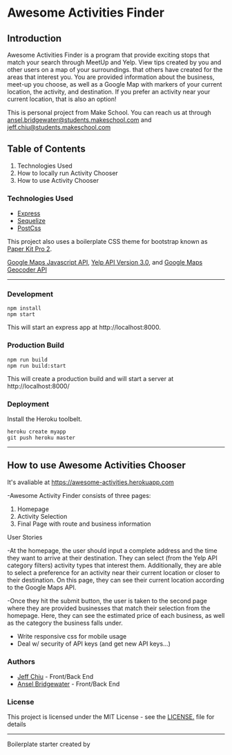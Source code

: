 # Awesome Activities Finder


## Introduction
Awesome Activities Finder is a program that provide exciting stops that match your search through MeetUp and Yelp. View tips created by you and other users on a map of your surroundings.  that others have created for the areas that interest you. You are provided information about the business, meet-up you choose, as well as a Google Map with markers of your current location, the activity, and destination. If you prefer an activity near your current location, that is also an option!

This is personal project from Make School. You can reach us at through  ansel.bridgewater@students.makeschool.com and jeff.chiu@students.makeschool.com


## Table of Contents
1. Technologies Used
2. How to locally run Activity Chooser 
3. How to use Activity Chooser


### Technologies Used 
- [Express](https://expressjs.com/)
- [Sequelize](http://docs.sequelizejs.com/)
- [PostCss](https://github.com/postcss/postcss)

This project also uses a boilerplate CSS theme for bootstrap known as [Paper Kit Pro 2](https://www.creative-tim.com/product/paper-kit-2-pro).

[Google Maps Javascript API](https://developers.google.com/maps/documentation/directions/), [Yelp API Version 3.0](https://www.yelp.com/developers/v3/preview), and [Google Maps Geocoder API](https://developers.google.com/maps/documentation/geocoding/intro)

***

### Development
```
npm install
npm start
```
This will start an express app at http://localhost:8000.


### Production Build
```
npm run build
npm run build:start
```
This will create a production build and will start a server at http://localhost:8000/


### Deployment
Install the Heroku toolbelt.
```
heroku create myapp
git push heroku master
```


***
## How to use Awesome Activities Chooser

It's avaliable at
https://awesome-activities.herokuapp.com

-Awesome Activity Finder consists of three pages: 
1. Homepage
2. Activity Selection
3. Final Page with route and business information

User Stories

-At the homepage, the user should input a complete address and the time they want to arrive at their destination. They can select (from the Yelp API category filters) activity types that interest them. Additionally, they are able to select a preference for an activity near their current location or closer to their destination. On this page, they can see their current location according to the Google Maps API. 

-Once they hit the submit button, the user is taken to the second page where they are provided businesses that match their selection from the homepage. Here, they can see the estimated price of each business, as well as the category the business falls under. 


- Write responsive css for mobile usage
- Deal w/ security of API keys (and get new API keys...)

### Authors
- [Jeff Chiu](https://www.linkedin.com/in/jeffchiu1) - Front/Back End
- [Ansel Bridgewater](ansel.bridgewater@students.makeschool.com) - Front/Back End


### License 
This project is licensed under the MIT License - see the [LICENSE.](https://tldrlegal.com/license/mit-license) file for details

-------------------

Boilerplate starter created by

